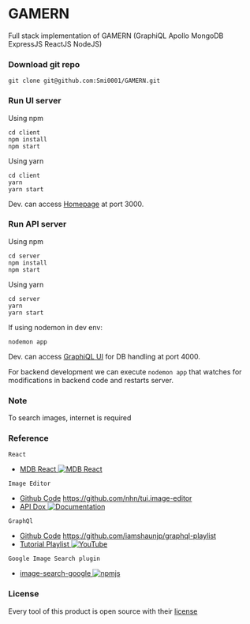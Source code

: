 # GAMERN
Full stack implementation of GAMERN (GraphiQL Apollo MongoDB ExpressJS ReactJS NodeJS)


### Download git repo
`git clone git@github.com:Smi0001/GAMERN.git`


### Run UI server
Using npm
```
cd client
npm install
npm start
```
Using yarn
```
cd client
yarn
yarn start
```

Dev. can access [Homepage](http:localhost:3000/) at port 3000.


### Run API server
Using npm
```
cd server
npm install
npm start
```

Using yarn
```
cd server
yarn
yarn start
```

If using nodemon in dev env:
```
nodemon app
```


Dev. can access [GraphiQL UI](http:localhost:4000/graphql) for DB handling at port 4000.

For backend development we can execute `nodemon app` that watches for modifications in backend code and restarts server.


### Note
To search images, internet is required


### Reference
`React`
 - [MDB React ![MDB React](https://mdbootstrap.com/img/Marketing/general/logo/small/mdb-react.png)](https://mdbootstrap.com/docs/react)

`Image Editor`
- [Github Code](https://github.com/nhn/tui.image-editor/blob/v3.8.0/src/js/imageEditor.js) https://github.com/nhn/tui.image-editor
- [API Dox ![Documentation](https://user-images.githubusercontent.com/35218826/40895380-0b9f4cd6-67ea-11e8-982f-18121daa3a04.png)](https://nhn.github.io/tui.image-editor/latest/ImageEditor)

`GraphQl`
- [Github Code](https://github.com/iamshaunjp/graphql-playlist) https://github.com/iamshaunjp/graphql-playlist
- [Tutorial Playlist ![YouTube](https://s.ytimg.com/yts/img/favicon_48-vflVjB_Qk.png)](https://www.youtube.com/playlist?list=PL4cUxeGkcC9iK6Qhn-QLcXCXPQUov1U7f)

`Google Image Search plugin`
- [image-search-google ![npmjs](https://static.npmjs.com/b0f1a8318363185cc2ea6a40ac23eeb2.png)](https://www.npmjs.com/package/image-search-google)


### License
Every tool of this product is open source with their [license](./License.txt)
